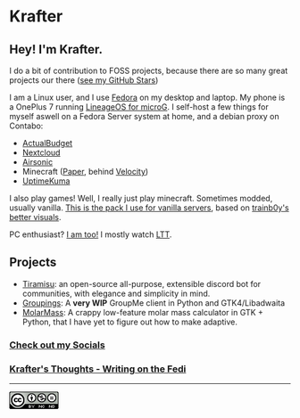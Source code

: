 # Krafter

## Hey! I'm Krafter.
 
I do a bit of contribution to FOSS projects, because there are so many great projects our there ([see my GitHub Stars](https://github.com/TheKrafter?tab=stars))

I am a Linux user, and I use [Fedora](https://getfedora.org) on my desktop and laptop. My phone is a OnePlus 7 running [LineageOS for microG](http://lineage.microg.org/). I self-host a few things for myself aswell on a Fedora Server system at home, and a debian proxy on Contabo:
- [ActualBudget](https://actualbudget.org/)
- [Nextcloud](https://nextcloud.com/)
- [Airsonic](https://airsonic.github.io/)
- Minecraft ([Paper](https://papermc.io/software/paper), behind [Velocity](https://papermc.io/software/paper))
- [UptimeKuma](https://uptime.kuma.pet/)

I also play games! Well, I really just play minecraft. Sometimes modded, usually vanilla. [This is the pack I use for vanilla servers](/files/mc-client/krafter-mcpack-v0.1.zip), based on [trainb0y's better visuals](https://modrinth.com/modpack/trainb0ys-visual-pack).

PC enthusiast? [I am too!](/pc) I mostly watch [LTT](https://www.youtube.com/c/LinusTechTips). 

## Projects

- [Tiramisu](https://github.com/RoseSMP/Tiramisu): an open-source all-purpose, extensible discord bot for communities, with elegance and simplicity in mind.
- [Groupings](https://github.com/TheKrafter/Groupings): A **very WIP** GroupMe client in Python and GTK4/Libadwaita
- [MolarMass](https://github.com/TheKrafter/MolarMass): A crappy low-feature molar mass calculator in GTK + Python, that I have yet to figure out how to make adaptive.

### [Check out my Socials](/socials)

### [Krafter's Thoughts - Writing on the Fedi](https://write.krafterdev.xyz)

---

[![Licensed Under The CC-BY-NC-ND 4.0 License](/src/CC-BY-NC-ND.png)](/LICENSE)
